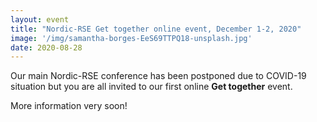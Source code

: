 ```yaml
---
layout: event
title: "Nordic-RSE Get together online event, December 1-2, 2020"
image: '/img/samantha-borges-EeS69TTPQ18-unsplash.jpg'
date: 2020-08-28
---
```



Our main Nordic-RSE conference has been postponed due to COVID-19 situation but you are all invited to our first
online **Get together** event.

<!--break-->

More information very soon!
